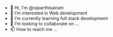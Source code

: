 - 👋 Hi, I’m @raparthisairam
- 👀 I’m interested in Web development 
- 🌱 I’m currently learning full stack development 
- 💞️ I’m looking to collaborate on ...
- 📫 How to reach me ...

<!---
raparthisairam/raparthisairam is a ✨ special ✨ repository because its `README.md` (this file) appears on your GitHub profile.
You can click the Preview link to take a look at your changes.
--->
